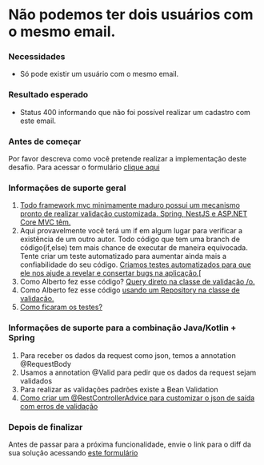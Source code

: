 # Não podemos ter dois usuários com o mesmo email.

### Necessidades

*   Só pode existir um usuário com o mesmo email.

### Resultado esperado

*   Status 400 informando que não foi possível realizar um cadastro com este email.

### Antes de começar

Por favor descreva como você pretende realizar a implementação deste desafio. Para acessar o formulário [clique aqui](https://forms.gle/cmNZnUGtrfFAGnhu7)

### **Informações de suporte geral**

1.  [Todo framework mvc minimamente maduro possui um mecanismo pronto de realizar validação customizada. Spring, NestJS e ASP.NET Core MVC têm.](https://youtu.be/SygOC4d_N5w)
2.  Aqui provavelmente você terá um if em algum lugar para verificar a existência de um outro autor. Todo código que tem uma branch de código(if,else) tem mais chance de executar de maneira equivocada. Tente criar um teste automatizado para aumentar ainda mais a confiabilidade do seu código. [Criamos testes automatizados para que ele nos ajude a revelar e consertar bugs na aplicação.​](https://youtu.be/vCnhwbkX3EA)[
3.  Como Alberto fez esse código? [Query direto na classe de validação /o\.](https://youtu.be/PLrRFyMDBpY)
4.  Como Alberto fez esse código [usando um Repository na classe de validação.](https://youtu.be/Wn-dk9yTids)
5. [Como ficaram os testes?](https://youtu.be/AQEgmiqt2pw)

### Informações de suporte para a combinação Java/Kotlin + Spring

1.  Para receber os dados da request como json, temos a annotation @RequestBody
2.  Usamos a annotation @Valid para pedir que os dados da request sejam validados
3.  Para realizar as validações padrões existe a Bean Validation
4.  [Como criar um @RestControllerAdvice para customizar o json de saída com erros de validação](https://youtu.be/H6aM-4RaRrE)

### Depois de finalizar
Antes de passar para a próxima funcionalidade, envie o link para o diff da sua solução acessando [este formulário](https://forms.gle/zZBo1qpQioTUf5FK6)
